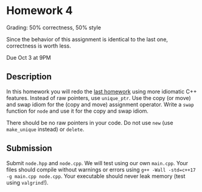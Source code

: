 # Homework 4
Grading: 50% correctness, 50% style

Since the behavior of this assignment is identical to the last one, correctness is worth less.

Due Oct 3 at 9PM

## Description
In this homework you will redo the [last homework](../hw3/instructions.md) using more idiomatic C++ features. Instead of raw pointers, use `unique_ptr`. Use the copy (or move) and swap idiom for the (copy and move) assignment operator. Write a `swap` function for `node` and use it for the copy and swap idiom.

There should be no raw pointers in your code. Do not use `new` (use `make_unique` instead) or `delete`.

## Submission
Submit `node.hpp` and `node.cpp`.
We will test using our own `main.cpp`.
Your files should compile without warnings or errors using `g++ -Wall -std=c++17 -g main.cpp node.cpp`.
Your executable should never leak memory (test using `valgrind`!).
